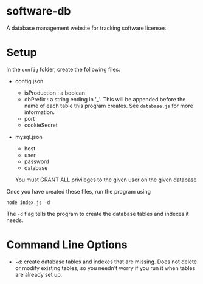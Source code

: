 # software-db
A database management website for tracking software licenses


# Setup

In the ```config``` folder, create the following files:

* config.json
    - isProduction : a boolean
    - dbPrefix : a string ending in '_'. This will be appended before the name of each table this program creates. See `database.js` for more information.
    - port
    - cookieSecret

* mysql.json
    - host
    - user
    - password
    - database

    You must GRANT ALL privileges to the given user on the given database

Once you have created these files, run the program using
```
node index.js -d
```
The `-d` flag tells the program to create the database tables and indexes it
needs.

# Command Line Options
- `-d`: create database tables and indexes that are missing. Does not delete or
    modify existing tables, so you needn't worry if you run it when tables are
    already set up.
